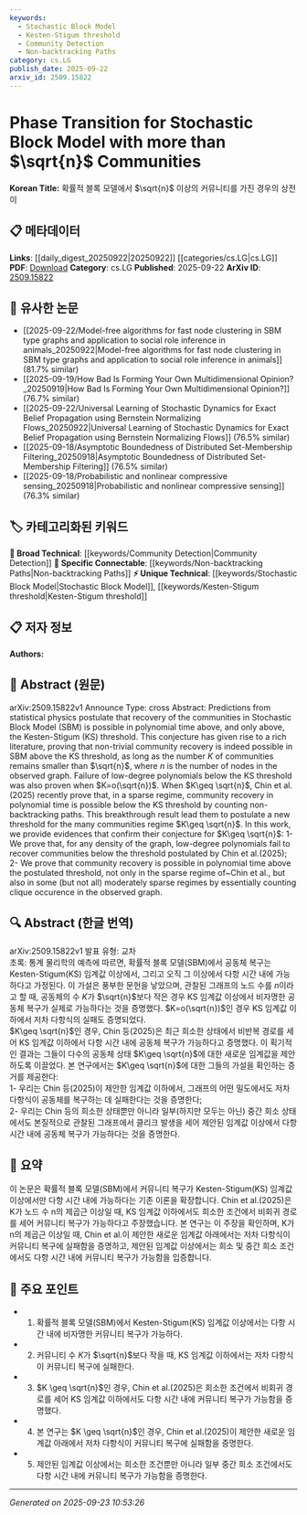 ```yaml
---
keywords:
  - Stochastic Block Model
  - Kesten-Stigum threshold
  - Community Detection
  - Non-backtracking Paths
category: cs.LG
publish_date: 2025-09-22
arxiv_id: 2509.15822
---
```


<!-- KEYWORD_LINKING_METADATA:
{
  "processed_timestamp": "2025-09-23T10:53:26.477785",
  "vocabulary_version": "1.0",
  "selected_keywords": [
    "Stochastic Block Model",
    "Kesten-Stigum threshold",
    "Community Detection",
    "Non-backtracking Paths"
  ],
  "rejected_keywords": [],
  "similarity_scores": {
    "Stochastic Block Model": 0.8,
    "Kesten-Stigum threshold": 0.75,
    "Community Detection": 0.72,
    "Non-backtracking Paths": 0.77
  },
  "extraction_method": "AI_prompt_based",
  "budget_applied": true,
  "candidates_json": {
    "candidates": [
      {
        "surface": "Stochastic Block Model",
        "canonical": "Stochastic Block Model",
        "aliases": [
          "SBM"
        ],
        "category": "unique_technical",
        "rationale": "Central to the paper's discussion on community recovery and phase transitions.",
        "novelty_score": 0.65,
        "connectivity_score": 0.85,
        "specificity_score": 0.9,
        "link_intent_score": 0.8
      },
      {
        "surface": "Kesten-Stigum threshold",
        "canonical": "Kesten-Stigum threshold",
        "aliases": [
          "KS threshold"
        ],
        "category": "unique_technical",
        "rationale": "Key threshold discussed for community recovery in the SBM context.",
        "novelty_score": 0.7,
        "connectivity_score": 0.78,
        "specificity_score": 0.88,
        "link_intent_score": 0.75
      },
      {
        "surface": "community recovery",
        "canonical": "Community Detection",
        "aliases": [
          "community recovery"
        ],
        "category": "broad_technical",
        "rationale": "Essential concept for understanding the implications of the SBM phase transition.",
        "novelty_score": 0.55,
        "connectivity_score": 0.82,
        "specificity_score": 0.7,
        "link_intent_score": 0.72
      },
      {
        "surface": "non-backtracking paths",
        "canonical": "Non-backtracking Paths",
        "aliases": [],
        "category": "specific_connectable",
        "rationale": "Method used for community recovery below the KS threshold.",
        "novelty_score": 0.68,
        "connectivity_score": 0.75,
        "specificity_score": 0.85,
        "link_intent_score": 0.77
      }
    ],
    "ban_list_suggestions": [
      "polynomial time",
      "sparse regime"
    ]
  },
  "decisions": [
    {
      "candidate_surface": "Stochastic Block Model",
      "resolved_canonical": "Stochastic Block Model",
      "decision": "linked",
      "scores": {
        "novelty": 0.65,
        "connectivity": 0.85,
        "specificity": 0.9,
        "link_intent": 0.8
      }
    },
    {
      "candidate_surface": "Kesten-Stigum threshold",
      "resolved_canonical": "Kesten-Stigum threshold",
      "decision": "linked",
      "scores": {
        "novelty": 0.7,
        "connectivity": 0.78,
        "specificity": 0.88,
        "link_intent": 0.75
      }
    },
    {
      "candidate_surface": "community recovery",
      "resolved_canonical": "Community Detection",
      "decision": "linked",
      "scores": {
        "novelty": 0.55,
        "connectivity": 0.82,
        "specificity": 0.7,
        "link_intent": 0.72
      }
    },
    {
      "candidate_surface": "non-backtracking paths",
      "resolved_canonical": "Non-backtracking Paths",
      "decision": "linked",
      "scores": {
        "novelty": 0.68,
        "connectivity": 0.75,
        "specificity": 0.85,
        "link_intent": 0.77
      }
    }
  ]
}
-->

# Phase Transition for Stochastic Block Model with more than $\sqrt{n}$ Communities

**Korean Title:** 확률적 블록 모델에서 $\sqrt{n}$ 이상의 커뮤니티를 가진 경우의 상전이

## 📋 메타데이터

**Links**: [[daily_digest_20250922|20250922]] [[categories/cs.LG|cs.LG]]
**PDF**: [Download](https://arxiv.org/pdf/2509.15822.pdf)
**Category**: cs.LG
**Published**: 2025-09-22
**ArXiv ID**: [2509.15822](https://arxiv.org/abs/2509.15822)

## 🔗 유사한 논문
- [[2025-09-22/Model-free algorithms for fast node clustering in SBM type graphs and application to social role inference in animals_20250922|Model-free algorithms for fast node clustering in SBM type graphs and application to social role inference in animals]] (81.7% similar)
- [[2025-09-19/How Bad Is Forming Your Own Multidimensional Opinion?_20250919|How Bad Is Forming Your Own Multidimensional Opinion?]] (76.7% similar)
- [[2025-09-22/Universal Learning of Stochastic Dynamics for Exact Belief Propagation using Bernstein Normalizing Flows_20250922|Universal Learning of Stochastic Dynamics for Exact Belief Propagation using Bernstein Normalizing Flows]] (76.5% similar)
- [[2025-09-18/Asymptotic Boundedness of Distributed Set-Membership Filtering_20250918|Asymptotic Boundedness of Distributed Set-Membership Filtering]] (76.5% similar)
- [[2025-09-18/Probabilistic and nonlinear compressive sensing_20250918|Probabilistic and nonlinear compressive sensing]] (76.3% similar)

## 🏷️ 카테고리화된 키워드
**🧠 Broad Technical**: [[keywords/Community Detection|Community Detection]]
**🔗 Specific Connectable**: [[keywords/Non-backtracking Paths|Non-backtracking Paths]]
**⚡ Unique Technical**: [[keywords/Stochastic Block Model|Stochastic Block Model]], [[keywords/Kesten-Stigum threshold|Kesten-Stigum threshold]]

## 📋 저자 정보

**Authors:** 

## 📄 Abstract (원문)

arXiv:2509.15822v1 Announce Type: cross 
Abstract: Predictions from statistical physics postulate that recovery of the communities in Stochastic Block Model (SBM) is possible in polynomial time above, and only above, the Kesten-Stigum (KS) threshold. This conjecture has given rise to a rich literature, proving that non-trivial community recovery is indeed possible in SBM above the KS threshold, as long as the number $K$ of communities remains smaller than $\sqrt{n}$, where $n$ is the number of nodes in the observed graph. Failure of low-degree polynomials below the KS threshold was also proven when $K=o(\sqrt{n})$.
  When $K\geq \sqrt{n}$, Chin et al.(2025) recently prove that, in a sparse regime, community recovery in polynomial time is possible below the KS threshold by counting non-backtracking paths. This breakthrough result lead them to postulate a new threshold for the many communities regime $K\geq \sqrt{n}$. In this work, we provide evidences that confirm their conjecture for $K\geq \sqrt{n}$:
  1- We prove that, for any density of the graph, low-degree polynomials fail to recover communities below the threshold postulated by Chin et al.(2025);
  2- We prove that community recovery is possible in polynomial time above the postulated threshold, not only in the sparse regime of~Chin et al., but also in some (but not all) moderately sparse regimes by essentially counting clique occurence in the observed graph.

## 🔍 Abstract (한글 번역)

arXiv:2509.15822v1 발표 유형: 교차  
초록: 통계 물리학의 예측에 따르면, 확률적 블록 모델(SBM)에서 공동체 복구는 Kesten-Stigum(KS) 임계값 이상에서, 그리고 오직 그 이상에서 다항 시간 내에 가능하다고 가정된다. 이 가설은 풍부한 문헌을 낳았으며, 관찰된 그래프의 노드 수를 $n$이라고 할 때, 공동체의 수 $K$가 $\sqrt{n}$보다 작은 경우 KS 임계값 이상에서 비자명한 공동체 복구가 실제로 가능하다는 것을 증명했다. $K=o(\sqrt{n})$인 경우 KS 임계값 이하에서 저차 다항식의 실패도 증명되었다.  
$K\geq \sqrt{n}$인 경우, Chin 등(2025)은 최근 희소한 상태에서 비반복 경로를 세어 KS 임계값 이하에서 다항 시간 내에 공동체 복구가 가능하다고 증명했다. 이 획기적인 결과는 그들이 다수의 공동체 상태 $K\geq \sqrt{n}$에 대한 새로운 임계값을 제안하도록 이끌었다. 본 연구에서는 $K\geq \sqrt{n}$에 대한 그들의 가설을 확인하는 증거를 제공한다:  
1- 우리는 Chin 등(2025)이 제안한 임계값 이하에서, 그래프의 어떤 밀도에서도 저차 다항식이 공동체를 복구하는 데 실패한다는 것을 증명한다;  
2- 우리는 Chin 등의 희소한 상태뿐만 아니라 일부(하지만 모두는 아닌) 중간 희소 상태에서도 본질적으로 관찰된 그래프에서 클리크 발생을 세어 제안된 임계값 이상에서 다항 시간 내에 공동체 복구가 가능하다는 것을 증명한다.

## 📝 요약

이 논문은 확률적 블록 모델(SBM)에서 커뮤니티 복구가 Kesten-Stigum(KS) 임계값 이상에서만 다항 시간 내에 가능하다는 기존 이론을 확장합니다. Chin et al.(2025)은 K가 노드 수 n의 제곱근 이상일 때, KS 임계값 이하에서도 희소한 조건에서 비회귀 경로를 세어 커뮤니티 복구가 가능하다고 주장했습니다. 본 연구는 이 주장을 확인하며, K가 n의 제곱근 이상일 때, Chin et al.이 제안한 새로운 임계값 아래에서는 저차 다항식이 커뮤니티 복구에 실패함을 증명하고, 제안된 임계값 이상에서는 희소 및 중간 희소 조건에서도 다항 시간 내에 커뮤니티 복구가 가능함을 입증합니다.

## 🎯 주요 포인트

- 1. 확률적 블록 모델(SBM)에서 Kesten-Stigum(KS) 임계값 이상에서는 다항 시간 내에 비자명한 커뮤니티 복구가 가능하다.
- 2. 커뮤니티 수 $K$가 $\sqrt{n}$보다 작을 때, KS 임계값 이하에서는 저차 다항식이 커뮤니티 복구에 실패한다.
- 3. $K \geq \sqrt{n}$인 경우, Chin et al.(2025)은 희소한 조건에서 비회귀 경로를 세어 KS 임계값 이하에서도 다항 시간 내에 커뮤니티 복구가 가능함을 증명했다.
- 4. 본 연구는 $K \geq \sqrt{n}$인 경우, Chin et al.(2025)이 제안한 새로운 임계값 아래에서 저차 다항식이 커뮤니티 복구에 실패함을 증명한다.
- 5. 제안된 임계값 이상에서는 희소한 조건뿐만 아니라 일부 중간 희소 조건에서도 다항 시간 내에 커뮤니티 복구가 가능함을 증명한다.


---

*Generated on 2025-09-23 10:53:26*